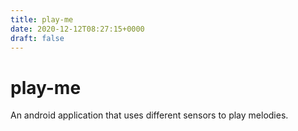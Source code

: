 ```yaml
---
title: play-me
date: 2020-12-12T08:27:15+0000
draft: false
---
```

# play-me
An android application that uses different sensors to play melodies.
